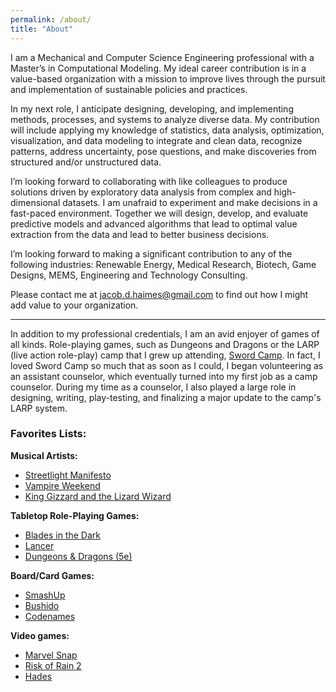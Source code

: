 ```yaml
---
permalink: /about/
title: "About"
---
```

I am a Mechanical and Computer Science Engineering professional with a Master’s in Computational Modeling. My ideal career contribution is in a value-based organization with a mission to improve lives through the pursuit and implementation of sustainable policies and practices. 

In my next role, I anticipate designing, developing, and implementing methods, processes, and systems to analyze diverse data. My contribution will include applying my knowledge of statistics, data analysis, optimization, visualization, and data modeling to integrate and clean data, recognize patterns, address uncertainty, pose questions, and make discoveries from structured and/or unstructured data. 

I’m looking forward to collaborating with like colleagues to produce solutions driven by exploratory data analysis from complex and high-dimensional datasets. I am unafraid to experiment and make decisions in a fast-paced environment. Together we will design, develop, and evaluate predictive models and advanced algorithms that lead to optimal value extraction from the data and lead to better business decisions.

I’m looking forward to making a significant contribution to any of the following industries: Renewable Energy, Medical Research, Biotech, Game Designs, MEMS, Engineering and Technology Consulting.

Please contact me at <jacob.d.haimes@gmail.com> to find out how I might add value to your organization.

---

In addition to my professional credentials, I am an avid enjoyer of games of all kinds. Role-playing games, such as Dungeons and Dragons or the LARP (live action role-play) camp that I grew up attending, [Sword Camp](https://swordcamp.com/). In fact, I loved Sword Camp so much that as soon as I could, I began volunteering as an assistant counselor, which eventually turned into my first job as a camp counselor. During my time as a counselor, I also played a large role in designing, writing, play-testing, and finalizing a major update to the camp's LARP system.

### Favorites Lists:

**Musical Artists:**
- [Streetlight Manifesto](https://www.streetlightmanifesto.com/)
- [Vampire Weekend](https://www.vampireweekend.com/)
- [King Gizzard and the Lizard Wizard](https://kinggizzardandthelizardwizard.com/)

**Tabletop Role-Playing Games:** 
- [Blades in the Dark](https://bladesinthedark.com/greetings-scoundrel)
- [Lancer](https://massifpress.com/)
- [Dungeons & Dragons (5e)](https://dnd.wizards.com/)

**Board/Card Games:**
- [SmashUp](https://alderacstore.com/smash-up/)
- [Bushido](https://greyfoxgames.com/current-games/bushido/)
- [Codenames](https://codenamesgame.com/)

**Video games:**
- [Marvel Snap](https://www.marvelsnap.com/)
- [Risk of Rain 2](https://www.riskofrain.com/)
- [Hades](https://www.supergiantgames.com/games/hades/)

